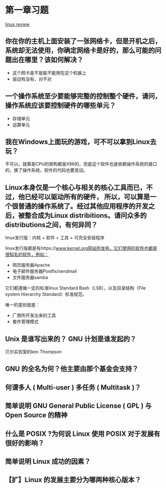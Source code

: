 # 第一章习题

[linux review](http://cn.linux.vbird.org/linux_basic/0110whatislinux_4.php)


## 你在你的主机上面安装了一张网络卡，但是开机之后，系统却无法使用，你确定网络卡是好的，那么可能的问题出在哪里？该如何解决？

- 这个网卡是不是能不能用在这个机器上
- 驱动有没有，对不对

## 一个操作系统至少要能够完整的控制整个硬件，请问，操作系统应该要控制硬件的哪些单元？

- 存储单元
- 运算单元


## 我在Windows上面玩的游戏，可不可以拿到Linux去玩？

不可以，就算是CPU的架构都是X86的，但是这个软件也是依赖操作系统的接口的，换了操作系统，软件的代码也要变动。

## Linux本身仅是一个核心与相关的核心工具而已，不过，他已经可以驱动所有的硬件， 所以，可以算是一个很普通的操作系统了。经过其他应用程序的开发之后，被整合成为Linux distribitions。请问众多的distributions之间，有何异同？

linux发行版：内核 + 软件 + 工具 + 可完全安装程序

linux发行版都是有https://www.kernel.org网站所发布，它们使用的软件也都是很知名的软件，例如：
- 网页服务器Apache
- 电子邮件服务器Postfix/sendmail
- 文件服务器samba

它们都遵循一定的标准linux Standard Bash（LSB），以及目录结构（File system Hierarchy Standard）标准规范。

唯一的差别就是：
- 厂商所开发出来的工具
- 套件管理模式

## Unix 是谁写出来的？ GNU 计划是谁发起的？

贝尔实验室的ken Thompson

## GNU 的全名为何？他主要由那个基金会支持？



## 何谓多人 ( Multi-user ) 多任务 ( Multitask )？

## 简单说明 GNU General Public License ( GPL ) 与 Open Source 的精神

## 什么是 POSIX ?为何说 Linux 使用 POSIX 对于发展有很好的影响？

## 简单说明 Linux 成功的因素？



## 【扩】Linux 的发展主要分为哪两种核心版本？


